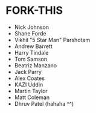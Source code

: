 # FORK-THIS

- Nick Johnson
- Shane Forde
- Vikhil "5 Star Man" Parshotam
- Andrew Barrett
- Harry Tindale
- Tom Samson
- Beatriz Manzano
- Jack Parry
- Alex Coates
- KAZI Uddin
- Martin Taylor
- Matt Coleman
- Dhruv Patel (hahaha ^^)
